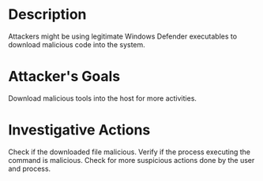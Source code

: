 # Description
Attackers might be using legitimate Windows Defender executables to download malicious code into the system.
# Attacker's Goals
Download malicious tools into the host for more activities.
# Investigative Actions
Check if the downloaded file malicious.
Verify if the process executing the command is malicious.
Check for more suspicious actions done by the user and process.
